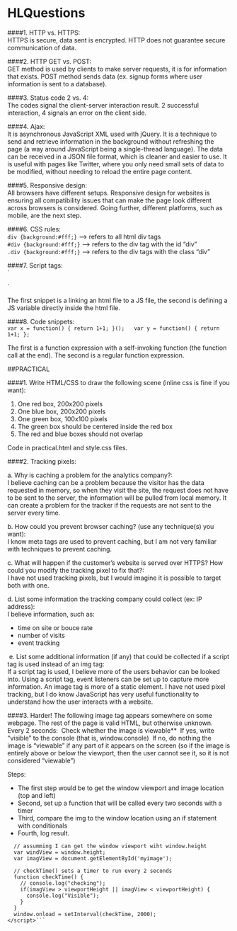 # HLQuestions

####1. HTTP vs. HTTPS:  
HTTPS is secure, data sent is encrypted. HTTP does not guarantee secure communication of data.

####2. HTTP GET vs. POST:  
GET method is used by clients to make server requests, it is for information that exists. 
POST method sends data (ex. signup forms where user information is sent to a database).

####3. Status code 2 vs. 4:  
The codes signal the client-server interaction result. 2 successful interaction, 4 signals an error on the client side.

####4. Ajax:  
It is asynchronous JavaScript XML used with jQuery. It is a technique to send and retrieve information in the background without refreshing the page (a way around JavaScript being a single-thread language). The data can be received in a JSON file format, which is cleaner and easier to use. It is useful with pages like Twitter, where you only need small sets of data to be modified, without needing to reload the entire page content.

####5. Responsive design:  
All browsers have different setups. Responsive design for websites is ensuring all compatibility issues that can make the page look different across browsers is considered. Going further, different platforms, such as mobile, are the next step.

####6. CSS rules:  
`div {background:#fff;}`  --> refers to all html div tags   
`#div {background:#fff;}`  --> refers to the div tag with the id “div”  
`.div {background:#fff;}`  --> refers to the div tags with the class “div”  

####7. Script tags:    
`<script src=”http://example.com/whatever.js”> </script> 
<script>var whatever = true</script>`

  The first snippet is a linking an html file to a JS file, the second is defining a JS variable directly inside the html file.

####8. Code snippets:  
`var x = function() { return 1+1; }();  
var y = function() { return 1+1; };`

  The first is a function expression with a self-invoking function (the function call at the end). The second is a regular function expression. 


##PRACTICAL 

####1. Write HTML/CSS to draw the following scene (inline css is fine if you want):  

  1. One red box, 200x200 pixels
  2. One blue box, 200x200 pixels
  3. One green box, 100x100 pixels
  4. The green box should be centered inside the red box
  5. The red and blue boxes should not overlap

  Code in practical.html and style.css files.


####2. Tracking pixels:  

  a. Why is caching a problem for the analytics company?:  
  I believe caching can be a problem because the visitor has the data requested in memory, so when they visit the site, the request does not have to be sent to the server, the information will be pulled from local memory. It can create a problem for the tracker if the requests are not sent to the server every time. 

  b. How could you prevent browser caching? (use any technique(s) you want):  
  I know meta tags are used to prevent caching, but I am not very familiar with techniques to prevent caching.

  c. What will happen if the customer’s website is served over HTTPS? How could you modify the tracking pixel to fix that?:   
  I have not used tracking pixels, but I would imagine it is possible to target both with one.

  d. List some information the tracking company could collect (ex: IP address):  
  I believe information, such as:
  * time on site or bouce rate
  * number of visits
  * event tracking

  e. List some additional information (if any) that could be collected if a script tag is used instead of an img tag:     
  If a script tag is used, I believe more of the users behavior can be looked into. Using a script tag, event listeners can be set up to capture more information. An image tag is more of a static element. I have not used pixel tracking, but I do know JavaScript has very useful functionality to understand how the user interacts with a website.

####3. Harder!
The following image tag appears somewhere on some webpage. The rest of the page is valid HTML, but otherwise unknown.
Every 2 seconds:
­ Check whether the image is viewable**
­ If yes, write “visible” to the console (that is, window.console)
­ If no, do nothing
the image is “viewable” if any part of it appears on the screen (so if the image is entirely above or below the viewport, then the user cannot see it, so it is not considered “viewable”)

  Steps:
  -  The first step would be to get the window viewport and image location (top and left)
  - Second, set up a function that will be called every two seconds with a timer
  - Third, compare the img to the window location using an if statement with conditionals
  - Fourth, log result.

  ```<script>
    // assumming I can get the window viewport wiht window.height
    var windView = window.height;
    var imagView = document.getElementById('myimage');

    // checkTime() sets a timer to run every 2 seconds
    function checkTime() {
      // console.log("checking");
      if(imagView > viewportHeight || imagView < viewportHeight) {
        console.log("Visible");
      }
    }
    window.onload = setInterval(checkTime, 2000);
  </script>```



